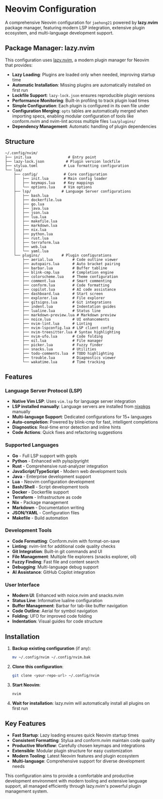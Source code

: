 # Neovim Configuration

A comprehensive Neovim configuration for `jaehong21` powered by **lazy.nvim**
package manager, featuring modern LSP integration, extensive plugin ecosystem,
and multi-language development support.

## Package Manager: lazy.nvim

This configuration uses [lazy.nvim](https://github.com/folke/lazy.nvim), a
modern plugin manager for Neovim that provides:

- **Lazy Loading**: Plugins are loaded only when needed, improving startup time
- **Automatic Installation**: Missing plugins are automatically installed on
  first run
- **Lockfile Support**: `lazy-lock.json` ensures reproducible plugin versions
- **Performance Monitoring**: Built-in profiling to track plugin load times
- **Simple Configuration**: Each plugin is configured in its own file under
- **Configuration Merging**: `opts` tables are automatically merged when
  importing specs, enabling modular configuration of tools like conform.nvim and
  nvim-lint across multiple files `lua/plugins/`
- **Dependency Management**: Automatic handling of plugin dependencies

## Structure

```
~/.config/nvim/
├── init.lua                 # Entry point
├── lazy-lock.json          # Plugin version lockfile
├── stylua.toml            # Lua formatting configuration
└── lua/
    ├── config/            # Core configuration
    │   ├── init.lua       # Main config loader
    │   ├── keymaps.lua    # Key mappings
    │   └── options.lua    # Vim options
    ├── lsp/              # Language Server configurations
    │   ├── bash.lua
    │   ├── dockerfile.lua
    │   ├── go.lua
    │   ├── java.lua
    │   ├── json.lua
    │   ├── lua.lua
    │   ├── makefile.lua
    │   ├── markdown.lua
    │   ├── nix.lua
    │   ├── python.lua
    │   ├── rust.lua
    │   ├── terraform.lua
    │   ├── web.lua
    │   └── yaml.lua
    └── plugins/          # Plugin configurations
        ├── aerial.lua         # Code outline viewer
        ├── autopairs.lua      # Auto bracket pairing
        ├── barbar.lua         # Buffer tabline
        ├── blink-cmp.lua      # Completion engine
        ├── colorscheme.lua    # Theme configuration
        ├── comment.lua        # Smart commenting
        ├── conform.lua        # Code formatting
        ├── copilot.lua        # AI code assistance
        ├── dashboard.lua      # Start screen
        ├── explorer.lua       # File explorer
        ├── gitsigns.lua       # Git integrations
        ├── indent.lua         # Indentation guides
        ├── lualine.lua        # Status line
        ├── markdown-preview.lua # Markdown preview
        ├── noice.lua          # UI enhancements
        ├── nvim-lint.lua      # Linting
        ├── nvim-lspconfig.lua # LSP client config
        ├── nvim-treesitter.lua # Syntax highlighting
        ├── nvim-ufo.lua       # Code folding
        ├── oil.lua            # File manager
        ├── picker.lua         # Fuzzy finder
        ├── snacks.lua         # Utilities
        ├── todo-comments.lua  # TODO highlighting
        ├── trouble.lua        # Diagnostics viewer
        └── wakatime.lua       # Time tracking
```

## Features

### Language Server Protocol (LSP)

- **Native Vim LSP**: Uses `vim.lsp` for language server integration
- **LSP installed manually**: Language servers are installed from
  [nixpkgs](https://github.com/NixOS/nixpkgs) manually
- **Multi-language Support**: Dedicated configurations for 15+ languages
- **Auto-completion**: Powered by blink-cmp for fast, intelligent completions
- **Diagnostics**: Real-time error detection and inline hints
- **Code Actions**: Quick fixes and refactoring suggestions

### Supported Languages

- **Go** - Full LSP support with gopls
- **Python** - Enhanced with pylsp/pyright
- **Rust** - Comprehensive rust-analyzer integration
- **JavaScript/TypeScript** - Modern web development tools
- **Java** - Enterprise development support
- **Lua** - Neovim configuration development
- **Bash/Shell** - Script development tools
- **Docker** - Dockerfile support
- **Terraform** - Infrastructure as code
- **Nix** - Package management
- **Markdown** - Documentation writing
- **JSON/YAML** - Configuration files
- **Makefile** - Build automation

### Development Tools

- **Code Formatting**: Conform.nvim with format-on-save
- **Linting**: nvim-lint for additional code quality checks
- **Git Integration**: Built-in git commands and UI
- **File Management**: Multiple file explorers (snacks explorer, oil)
- **Fuzzy Finding**: Fast file and content search
- **Debugging**: Multi-language debug support
- **AI Assistance**: GitHub Copilot integration

### User Interface

- **Modern UI**: Enhanced with noice.nvim and snacks.nvim
- **Status Line**: Informative lualine configuration
- **Buffer Management**: Barbar for tab-like buffer navigation
- **Code Outline**: Aerial for symbol navigation
- **Folding**: UFO for improved code folding
- **Indentation**: Visual guides for code structure

## Installation

1. **Backup existing configuration** (if any):
   ```bash
   mv ~/.config/nvim ~/.config/nvim.bak
   ```

2. **Clone this configuration**:
   ```bash
   git clone <your-repo-url> ~/.config/nvim
   ```

3. **Start Neovim**:
   ```bash
   nvim
   ```

4. **Wait for installation**: lazy.nvim will automatically install all plugins
   on first run

## Key Features

- **Fast Startup**: Lazy loading ensures quick Neovim startup times
- **Consistent Formatting**: Stylua and conform.nvim maintain code quality
- **Productive Workflow**: Carefully chosen keymaps and integrations
- **Extensible**: Modular plugin structure for easy customization
- **Modern Tooling**: Latest Neovim features and plugin ecosystem
- **Multi-language**: Comprehensive support for diverse development needs

This configuration aims to provide a comfortable and productive development
environment with modern tooling and extensive language support, all managed
efficiently through lazy.nvim's powerful plugin management system.
